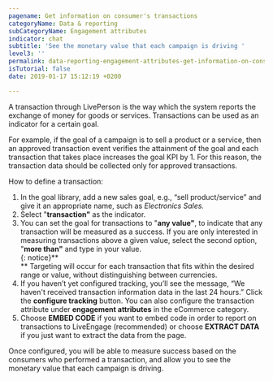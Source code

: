 ```yaml
---
pagename: Get information on consumer's transactions
categoryName: Data & reporting
subCategoryName: Engagement attributes
indicator: chat
subtitle: 'See the monetary value that each campaign is driving '
level3: ''
permalink: data-reporting-engagement-attributes-get-information-on-consumers-transactions.html
isTutorial: false
date: 2019-01-17 15:12:19 +0200

---
```

A transaction through LivePerson is the way which the system reports the exchange of money for goods or services. Transactions can be used as an indicator for a certain goal. 

For example, if the goal of a campaign is to sell a product or a service, then an approved transaction event verifies the attainment of the goal and each transaction that takes place increases the goal KPI by 1. For this reason, the transaction data should be collected only for approved transactions. 

How to define a transaction:

1. In the goal library, add a new sales goal, e.g., “sell product/service” and give it an appropriate name, such as _Electronics Sales._
2. Select "**transaction"** as the indicator.
3. You can set the goal for transactions to "**any value"**, to indicate that any transaction will be measured as a success. If you are only interested in measuring transactions above a given value, select the second option, "**more than"** and type in your value.  
   {: notice}**  
   ** Targeting will occur for each transaction that fits within the desired range or value, without distinguishing between currencies. 
4. If you haven’t yet configured tracking, you’ll see the message, “We haven't received transaction information data in the last 24 hours.” Click the **configure tracking** button. You can also configure the transaction attribute under **engagement attributes** in the eCommerce category.
5. Choose **EMBED CODE** if you want to embed code in order to report on transactions to LiveEngage (recommended) or choose **EXTRACT DATA** if you just want to extract the data from the page. 

Once configured, you will be able to measure success based on the consumers who performed a transaction, and allow you to see the monetary value that each campaign is driving.